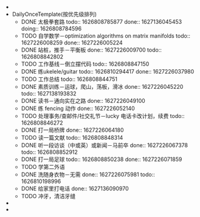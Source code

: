 -
- DailyOnceTemplate(按优先级排列)
	- DONE 太极拳套路
	  todo:: 1626808785877
	  done:: 1627136045453
	  doing:: 1626808784596
	- TODO 自学数学－optimization algorithms on matrix manifolds
	  todo:: 1627226008259
	  done:: 1627226005224
	- DONE 站桩，推手－平衡板
	  done:: 1627226009700
	  todo:: 1626808842802
	- TODO 工作基线－倒立摆代码
	  todo:: 1626808847150
	- DONE 练ukelele/guitar
	  todo:: 1626810294417
	  done:: 1627226037980
	- TODO 工作总结
	  todo:: 1626808844751
	- DONE 素质训练－运球，爬山，荡板，滑冰
	  done:: 1627226045220
	  todo:: 1627138193832
	- DONE 读书－通向实在之路
	  done:: 1627226049100
	- DONE 练 fencing 动作
	  done:: 1627226052140
	- TODO 处理事务/查邮件/社交礼节－lucky 电话卡改计划，续费
	  todo:: 1626808846272
	- DONE 打一局桥牌
	  done:: 1627226064180
	- TODO 读一篇文献
	  todo:: 1626808848314
	- DONE 听一段访谈（中或英）或新闻－马前卒
	  done:: 1627226067378
	  todo:: 1626808852912
	- DONE 打一局足球
	  todo:: 1626808850238
	  done:: 1627226071859
	- TODO 学第二外语
	- DONE 洗随身衣物－无需
	  done:: 1627226075981
	  todo:: 1626810198996
	- DONE 给家里打电话
	  done:: 1627136090970
	- TODO 冲牙，清洁牙缝
-
-